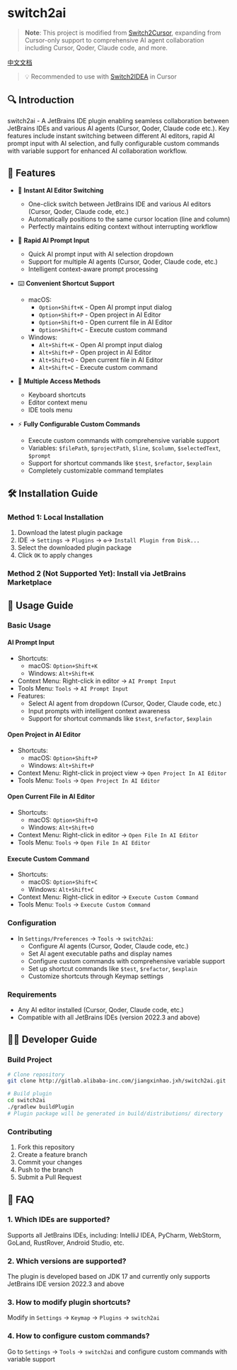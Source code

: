 # switch2ai

> **Note**: This project is modified from [Switch2Cursor](https://github.com/qczone/switch2cursor), expanding from Cursor-only support to comprehensive AI agent collaboration including Cursor, Qoder, Claude code, and more.

[中文文档](README_zh.md)

> 💡 Recommended to use with [Switch2IDEA](https://github.com/qczone/switch2idea) in Cursor

## 🔍 Introduction
switch2ai - A JetBrains IDE plugin enabling seamless collaboration between JetBrains IDEs and various AI agents (Cursor, Qoder, Claude code etc.). Key features include instant switching between different AI editors, rapid AI prompt input with AI selection, and fully configurable custom commands with variable support for enhanced AI collaboration workflow.


## 🌟 Features

- 🚀 **Instant AI Editor Switching**
    - One-click switch between JetBrains IDE and various AI editors (Cursor, Qoder, Claude code, etc.)
    - Automatically positions to the same cursor location (line and column)
    - Perfectly maintains editing context without interrupting workflow

- 🤖 **Rapid AI Prompt Input**
    - Quick AI prompt input with AI selection dropdown
    - Support for multiple AI agents (Cursor, Qoder, Claude code, etc.)
    - Intelligent context-aware prompt processing

- ⌨️ **Convenient Shortcut Support**
    - macOS:
        - `Option+Shift+K` - Open AI prompt input dialog
        - `Option+Shift+P` - Open project in AI Editor
        - `Option+Shift+O` - Open current file in AI Editor
        - `Option+Shift+C` - Execute custom command
    - Windows:
        - `Alt+Shift+K` - Open AI prompt input dialog
        - `Alt+Shift+P` - Open project in AI Editor
        - `Alt+Shift+O` - Open current file in AI Editor
        - `Alt+Shift+C` - Execute custom command

- 🔧 **Multiple Access Methods**
    - Keyboard shortcuts
    - Editor context menu
    - IDE tools menu

- ⚡ **Fully Configurable Custom Commands**
    - Execute custom commands with comprehensive variable support
    - Variables: `$filePath`, `$projectPath`, `$line`, `$column`, `$selectedText`, `$prompt`
    - Support for shortcut commands like `$test`, `$refactor`, `$explain`
    - Completely customizable command templates

## 🛠️ Installation Guide

### Method 1: Local Installation
1. Download the latest plugin package
2. IDE → `Settings` → `Plugins` → `⚙️`→ `Install Plugin from Disk...`
3. Select the downloaded plugin package
4. Click `OK` to apply changes

### Method 2 (Not Supported Yet): Install via JetBrains Marketplace

## 🚀 Usage Guide

### Basic Usage

#### AI Prompt Input
- Shortcuts:
    - macOS: `Option+Shift+K`
    - Windows: `Alt+Shift+K`
- Context Menu: Right-click in editor → `AI Prompt Input`
- Tools Menu: `Tools` → `AI Prompt Input`
- Features:
    - Select AI agent from dropdown (Cursor, Qoder, Claude code, etc.)
    - Input prompts with intelligent context awareness
    - Support for shortcut commands like `$test`, `$refactor`, `$explain`

#### Open Project in AI Editor
- Shortcuts:
    - macOS: `Option+Shift+P`
    - Windows: `Alt+Shift+P`
- Context Menu: Right-click in project view → `Open Project In AI Editor`
- Tools Menu: `Tools` → `Open Project In AI Editor`

#### Open Current File in AI Editor
- Shortcuts:
    - macOS: `Option+Shift+O`
    - Windows: `Alt+Shift+O`
- Context Menu: Right-click in editor → `Open File In AI Editor`
- Tools Menu: `Tools` → `Open File In AI Editor`

#### Execute Custom Command
- Shortcuts:
    - macOS: `Option+Shift+C`
    - Windows: `Alt+Shift+C`
- Context Menu: Right-click in editor → `Execute Custom Command`
- Tools Menu: `Tools` → `Execute Custom Command`

### Configuration
- In `Settings/Preferences` → `Tools` → `switch2ai`:
    - Configure AI agents (Cursor, Qoder, Claude code, etc.)
    - Set AI agent executable paths and display names
    - Configure custom commands with comprehensive variable support
    - Set up shortcut commands like `$test`, `$refactor`, `$explain`
    - Customize shortcuts through Keymap settings

### Requirements
- Any AI editor installed (Cursor, Qoder, Claude code, etc.)
- Compatible with all JetBrains IDEs (version 2022.3 and above)

## 🧑‍💻 Developer Guide

### Build Project
```bash
# Clone repository
git clone http://gitlab.alibaba-inc.com/jiangxinhao.jxh/switch2ai.git

# Build plugin
cd switch2ai
./gradlew buildPlugin  
# Plugin package will be generated in build/distributions/ directory
```

### Contributing
1. Fork this repository
2. Create a feature branch
3. Commit your changes
4. Push to the branch
5. Submit a Pull Request

## 🙋 FAQ

### 1. Which IDEs are supported?
Supports all JetBrains IDEs, including: IntelliJ IDEA, PyCharm, WebStorm, GoLand, RustRover, Android Studio, etc.

### 2. Which versions are supported?
The plugin is developed based on JDK 17 and currently only supports JetBrains IDE version 2022.3 and above

### 3. How to modify plugin shortcuts?
Modify in `Settings` → `Keymap` → `Plugins` → `switch2ai`

### 4. How to configure custom commands?
Go to `Settings` → `Tools` → `switch2ai` and configure custom commands with variable support